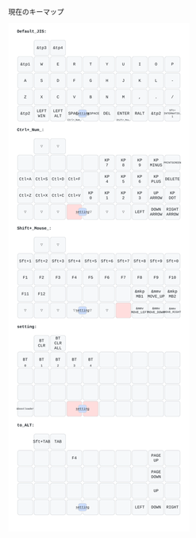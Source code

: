 現在のキーマップ

![](https://raw.githubusercontent.com/nazuna293/zmk-keyboard-Enigma_01/main/keymap-drawer/Enigma_01_a.svg)